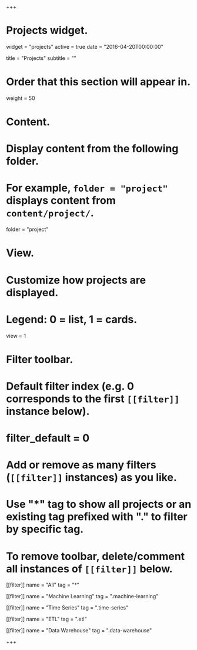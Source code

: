 +++
# Projects widget.
widget = "projects"
active = true
date = "2016-04-20T00:00:00"

title = "Projects"
subtitle = ""

# Order that this section will appear in.
weight = 50

# Content.
# Display content from the following folder.
# For example, `folder = "project"` displays content from `content/project/`.
folder = "project"

# View.
# Customize how projects are displayed.
# Legend: 0 = list, 1 = cards.
view = 1

# Filter toolbar.

# Default filter index (e.g. 0 corresponds to the first `[[filter]]` instance below).
# filter_default = 0

# Add or remove as many filters (`[[filter]]` instances) as you like.
# Use "*" tag to show all projects or an existing tag prefixed with "." to filter by specific tag.
# To remove toolbar, delete/comment all instances of `[[filter]]` below.

 [[filter]]
   name = "All"
   tag = "*"
  
 [[filter]]
   name = "Machine Learning"
   tag = ".machine-learning"

 [[filter]]
   name = "Time Series"
   tag = ".time-series"
 
 [[filter]]
   name = "ETL"
   tag = ".etl"

 [[filter]]
   name = "Data Warehouse"
   tag = ".data-warehouse"


+++


